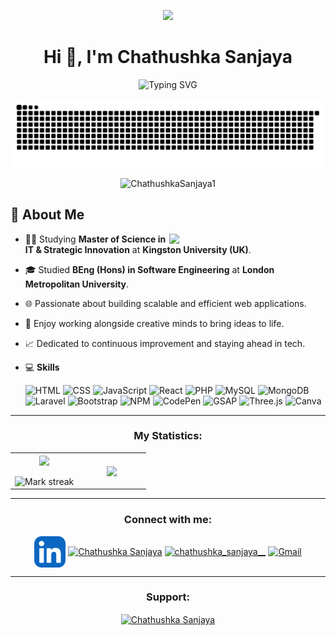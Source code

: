 <p align="center" ><img  src = "https://github.com/7oSkaaa/7oSkaaa/blob/main/Images/about_me.gif?raw=true" width = 100px></p>
<h1 align="center">Hi 👋, I'm Chathushka Sanjaya</h1>
</p>
<p align="center">
  <img src="https://readme-typing-svg.demolab.com?font=Fira+Code&weight=500&size=22&duration=3000&pause=1000&center=true&vCenter=true&width=600&color=FACC15&lines=Code+Lover+and+Bug+Fixer+%F0%9F%91%BB;Turning+Ideas+into+Web+Reality+%F0%9F%8E%A8;Building+Better+Bit+by+Bit+%F0%9F%92%8E" alt="Typing SVG" />
</p>
  
<p align = "center">
	<img src = "https://github.com/7oSkaaa/7oSkaaa/blob/output/github-contribution-grid-snake.svg?" alt = "Snake Game"/>
</p>


<p align="center"> <img src="https://komarev.com/ghpvc/?username=ChathushkaSanjaya1&label=Profile%20views&color=0e75b6&style=flat" alt="ChathushkaSanjaya1" /> </p>

## 👀 About Me

<picture> <img align="right" src="https://github.com/7oSkaaa/7oSkaaa/blob/main/Images/Right_Side.gif?raw=true" width = 250px></picture>

- 👨‍💻 Studying **Master of Science in IT & Strategic Innovation** at **Kingston University (UK)**.
- 🎓 Studied **BEng (Hons) in Software Engineering** at **London Metropolitan University**.
- 🌐 Passionate about building scalable and efficient web applications.
- 🚀 Enjoy working alongside creative minds to bring ideas to life.
- 📈 Dedicated to continuous improvement and staying ahead in tech.
- 💻 **Skills**
  
  ![HTML](https://img.shields.io/badge/HTML-E34F26?style=for-the-badge&logo=html5&logoColor=white) 
  ![CSS](https://img.shields.io/badge/CSS-1572B6?style=for-the-badge&logo=css3&logoColor=white)
  ![JavaScript](https://img.shields.io/badge/JavaScript-F7DF1E?style=for-the-badge&logo=javascript&logoColor=black)
  ![React](https://img.shields.io/badge/React-20232A?style=for-the-badge&logo=react&logoColor=61DAFB)
  ![PHP](https://img.shields.io/badge/PHP-777BB4?style=for-the-badge&logo=php&logoColor=white)
  ![MySQL](https://img.shields.io/badge/MySQL-4479A1?style=for-the-badge&logo=mysql&logoColor=white)
  ![MongoDB](https://img.shields.io/badge/MongoDB-47A248?style=for-the-badge&logo=mongodb&logoColor=white)
  ![Laravel](https://img.shields.io/badge/Laravel-FF2D20?style=for-the-badge&logo=laravel&logoColor=white)
  ![Bootstrap](https://img.shields.io/badge/Bootstrap-7952B3?style=for-the-badge&logo=bootstrap&logoColor=white)
  ![NPM](https://img.shields.io/badge/NPM-CB3837?style=for-the-badge&logo=npm&logoColor=white)
  ![CodePen](https://img.shields.io/badge/CodePen-000000?style=for-the-badge&logo=codepen&logoColor=white)
  ![GSAP](https://img.shields.io/badge/GSAP-88CE02?style=for-the-badge&logo=greensock&logoColor=white)
  ![Three.js](https://img.shields.io/badge/Three.js-000000?style=for-the-badge&logo=three.js&logoColor=white)
  ![Canva](https://img.shields.io/badge/Canva-00C4CC?style=for-the-badge&logo=canva&logoColor=white)


---

<h3 align="center">My Statistics:</h3>
<p align="center">
<table align="center">
<tr border="none">
<td width="50%" align="center">
  
  <img  align="center"  src="https://github-readme-stats.vercel.app/api?username=ChathushkaSanjaya1&theme=dark&show_icons=true&count_private=true" />
  <br></br>
  <img  title="🔥 Get streak stats for your profile at git.io/streak-stats" alt="Mark streak" src="https://github-readme-streak-stats.herokuapp.com/?user=ChathushkaSanjaya1&theme=dark&hide_border=false" /> 
</td>
<td width="50%" align="center">

  <img  align="center"  src="https://github-readme-stats.anuraghazra1.vercel.app/api/top-langs/?username=ChathushkaSanjaya1&theme=dark&hide_border=false&no-bg=true&no-frame=true&langs_count=10"/>
  
  </td>
</tr>
</table>

---

<h3 align="center">Connect with me:</h3>
<p align="center">
<a href="https://www.linkedin.com/in/chathushka-sanjaya-0604a7329/" target="blank"><img align="center" src="https://github.com/tandpfun/skill-icons/blob/main/icons/LinkedIn.svg" alt="ChathushkaSanjaya" height="50" width="50" /></a>
<a href="https://web.facebook.com/profile.php?id=61574134659673" target="blank"><img align="center" src="https://raw.githubusercontent.com/rahuldkjain/github-profile-readme-generator/master/src/images/icons/Social/facebook.svg" alt="Chathushka Sanjaya" height="50" width="50" /></a>
<a href="https://www.instagram.com/chathushka_sanjaya__?igsh=MXYyZXdwOWUyamRlZg%3D%3D&utm_source=qr" target="blank"><img align="center" src="https://www.edigitalagency.com.au/wp-content/uploads/new-Instagram-icon-png-full-colour.png" alt="chathushka_sanjaya__" height="50" width="50" /></a>
<a href="mailto:chathushkasanjaya.1124@gmail.com" target="blank">
<img align="center" src="https://cdn-icons-png.flaticon.com/512/732/732200.png" alt="Gmail" height="50" width="50" /></a>
</p>

---

<h3 align="center">Support:</h3>
<p align="center"><a href="https://buymeacoffee.com/chathushka8"> <img align="center" src="https://cdn.buymeacoffee.com/buttons/v2/default-yellow.png" height="50" width="210" alt="Chathushka Sanjaya" /></a></p>
